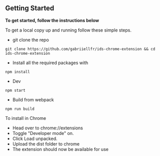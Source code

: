 ## Getting Started

**To get started, follow the instructions below**

To get a local copy up and running follow these simple steps.

- git clone the repo

```
git clone https://github.com/gabriiellfr/ids-chrome-extension && cd ids-chrome-extension
```

- Install all the required packages with

```
npm install
```

- Dev

```
npm start
```

- Build from webpack

```
npm run build
```

To install in Chrome

- Head over to chrome://extensions
- Toggle "Developer mode" on.
- Click Load unpacked.
- Upload the dist folder to chrome
- The extension should now be available for use